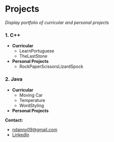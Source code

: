 # Projects
*Display portfolio of curricular and personal projects*

### 1. C++
* __Curricular__
	* LearnPortuguese
	* TheLastStone
* __Personal Projects__
	* RockPaperScissorsLizardSpock

### 2. Java
* __Curricular__
	* Moving Car
	* Temperature
	* WordStyling
* __Personal Projects__

__Contact:__
* ndanny09@gmail.com
* [LinkedIn](https://www.linkedin.com/in/ndanny09/"LinkedIn")
